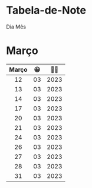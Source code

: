 # Tabela-de-Note
Dia Mês 

# Março 

| Março | 😀  | 🕵️‍♂️    |   
| :-----: | :---: | :---: |
| 12 | 03  | 2023   |     
| 13 | 03 | 2023   |
| 14 | 03  | 2023   |
| 17 | 03  | 2023  |
| 20 | 03  | 2023   |
| 21 | 03  | 2023   |
| 24 | 03  | 2023   |
| 26 | 03  | 2023   |
| 27 | 03  | 2023   |
| 28 | 03  | 2023   |
| 31 | 03  | 2023   |

